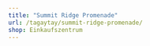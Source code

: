 ```yaml
---
title: "Summit Ridge Promenade"
url: /tagaytay/summit-ridge-promenade/
shop: Einkaufszentrum
---
```

